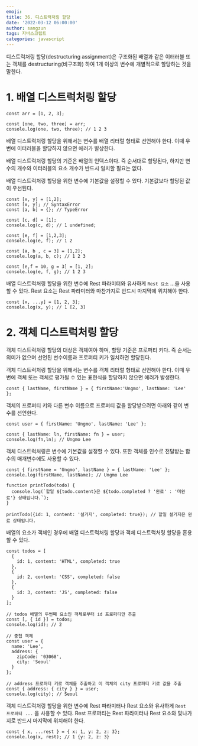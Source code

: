 ```yaml
---
emoji:
title: 36. 디스트럭처링 할당
date: '2022-03-12 06:00:00'
author: sangzun
tags: 자바스크립트
categories: javascript
---
```


디스트럭처링 할당(destructuring assignment)은 구조화된 배열과 같은 이터러블 또는 객체를 destructuring(비구조화) 하여 1개 이상의 변수에 개별적으로 할당하는 것을 말한다.

# 1. 배열 디스트럭처링 할당

```
const arr = [1, 2, 3];

const [one, two, three] = arr;
console.log(one, two, three); // 1 2 3
```

배열 디스트럭처링 할당을 위해서는 변수를 배열 리터럴 형태로 선언해야 한다. 이때 우변에 이터러블을 할당하지 않으면 에러가 발상한다.

배열 디스트럭처링 할당의 기준은 배열의 인덱스이다. 즉 순서대로 할당된다, 하지만 변수의 개수와 이터러블의 요소 개수가
반드시 일치할 필요는 없다.

배열 디스트럭처링 할당을 위한 변수에 기본값을 설정할 수 있다. 기본값보다 할당된 값이 우선된다.

```
const [x, y] = [1,2];
const [x, y]; // SyntaxError
const [a, b] = {}; // TypeError

const [c, d] = [1];
console.log(c, d); // 1 undefined;

const [e, f] = [1,2,3];
console.log(e, f); // 1 2

const [a, b , c = 3] = [1,2];
console.log(a, b, c); // 1 2 3

const [e,f = 10, g = 3] = [1, 2];
console.log(e, f, g); // 1 2 3
```

배열 디스트럭처링 할당을 위한 변수에 Rest 파라미터와 유사하게 `Rest 요소` ...을 사용할 수 있다. Rest 요소는 Rest 파라미터와 마찬가지로 반드시 마지막에 위치해야 한다.

```
const [x, ...y] = [1, 2, 3];
console.log(x, y); // 1 [2, 3]
```

# 2. 객체 디스트럭처링 할당

객체 디스트럭처링 할당의 대상은 객체여야 하며, 할당 기준은 프로퍼티 키다. 즉 순서는 의미가 없으며 선언된 변수이름과 프로퍼티 키가 일치하면 할당된다.

객체 디스트럭처링 할당을 위해서는 변수를 객체 리터럴 형태로 선언해야 한다. 이때 우변에 객체 또는 객체로 평가될 수 있는 표현식을 할당하지 않으면 에러가 발생한다.

```
const { lastName, firstName } = { firstName:'Ungmo', lastName: 'Lee' };
```

객체의 프로퍼티 키와 다른 변수 이름으로 프로퍼티 값을 할당받으려면 아래와 같이 변수를 선언한다.

```
const user = { firstName: 'Ungmo', lastName: 'Lee' };

const { lastName: ln, firstName: fn } = user;
console.log(fn,ln); // Ungmo Lee
```

객체 디스트럭처링은 변수에 기본값을 설정할 수 있다. 또한 객체를 인수로 전달받는 함수의 매개변수에도 사용할 수 있다.

```
const { firstName = 'Ungmo', lastName } = { lastName: 'Lee' };
console.log(firstName, lastName); // Ungmo Lee

function printTodo(todo) {
  console.log(`할일 ${todo.content}은 ${todo.completed ? '완료' : '미완료'} 상태입니다.`);
}

printTodo({id: 1, content: '설거지', completed: true}); // 할일 설거지은 완료 상태입니다.
```

배열의 요소가 객체인 경우에 배열 디스트럭처링 할당과 객체 디스트럭처링 할당을 혼용할 수 있다.

```
const todos = [
  {
    id: 1, content: 'HTML', completed: true
  },
  {
    id: 2, content: 'CSS', completed: false
  },
  {
    id: 3, content: 'JS', completed: false
  }
];

// todos 배열의 두번째 요소인 객체로부터 id 프로퍼티만 추출
const [, { id }] = todos;
console.log(id); // 2

// 중첩 객체
const user = {
  name: 'Lee',
  address: {
    zipCode: '03068',
    city: 'Seoul'
  }
};

// address 프로퍼티 키로 객체를 추출하고 이 객체의 city 프로퍼티 키로 값을 추출
const { address: { city } } = user;
console.log(city); // Seoul
```

객체 디스트럭처링 할당을 위한 변수에 Rest 파라미터나 Rest 요소와 유사하게 `Rest 프로퍼티 ...` 을 사용할 수 있다.
Rest 프로퍼티는 Rest 파라미터나 Rest 요소와 맟나가지로 반드시 마지막에 위치해야 한다.

```
const { x, ...rest } = { x: 1, y: 2, z: 3};
console.log(x, rest); // 1 {y: 2, z: 3}
```
